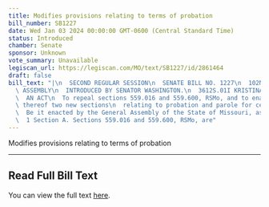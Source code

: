 ```yaml
---
title: Modifies provisions relating to terms of probation
bill_number: SB1227
date: Wed Jan 03 2024 00:00:00 GMT-0600 (Central Standard Time)
status: Introduced
chamber: Senate
sponsor: Unknown
vote_summary: Unavailable
legiscan_url: https://legiscan.com/MO/text/SB1227/id/2861464
draft: false
bill_text: "|\n  SECOND REGULAR SESSION\n  SENATE BILL NO. 1227\n  102ND GENERA L\
  \ ASSEMBLY\n  INTRODUCED BY SENATOR WASHINGTON.\n  3612S.01I KRISTINA MARTIN, Secretary\n\
  \  AN ACT\n  To repeal sections 559.016 and 559.600, RSMo, and to enact in lieu\
  \ thereof two new sections\n  relating to probation and parole for certain offenders.\n\
  \  Be it enacted by the General Assembly of the State of Missouri, as follows:\n\
  \  1 Section A. Sections 559.016 and 559.600, RSMo, are"
---
```

Modifies provisions relating to terms of probation

---

## Read Full Bill Text

You can view the full text [here](https://legiscan.com/MO/text/SB1227/id/2861464).
